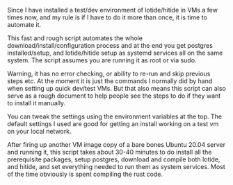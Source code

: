 Since I have installed a test/dev environment of lotide/hitide in VMs a few times now, and my rule is if I have to do it more than once, it is time to automate it.

This fast and rough script automates the whole download/install/configuration process and at the end you get postgres installed/setup, and lotide/hitide setup as systemd services all on the same system. The script assumes you are running it as root or via sudo.

Warning, it has no error checking, or ability to re-run and skip previous steps etc. At the moment it is just the commands I normally did by hand when setting up quick dev/test VMs. But that also means this script can also serve as a rough document to help people see the steps to do if they want to install it manually.

You can tweak the settings using the environment variables at the top. The default settings I used are good for getting an install working on a test vm on your local network.

After firing up another VM image copy of a bare bones Ubuntu 20.04 server and running it, this script takes about 30-40 minutes to do install all the prerequisite packages, setup postgres, download and compile both lotide, and hitide, and set everything needed to run them as system services.  Most of the time obviously is spent compiling the rust code.

